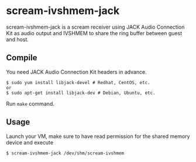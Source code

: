 # scream-ivshmem-jack

scream-ivshmem-jack is a scream receiver using JACK Audio Connection Kit as audio output and IVSHMEM to share the ring buffer between guest and host.

## Compile

You need JACK Audio Connection Kit headers in advance.

```shell
$ sudo yum install libjack-devel # Redhat, CentOS, etc.
or
$ sudo apt-get install libjack-dev # Debian, Ubuntu, etc.
```

Run `make` command.

## Usage

Launch your VM, make sure to have read permission for the shared memory device and execute

```shell
$ scream-ivshmem-jack /dev/shm/scream-ivshmem
```
